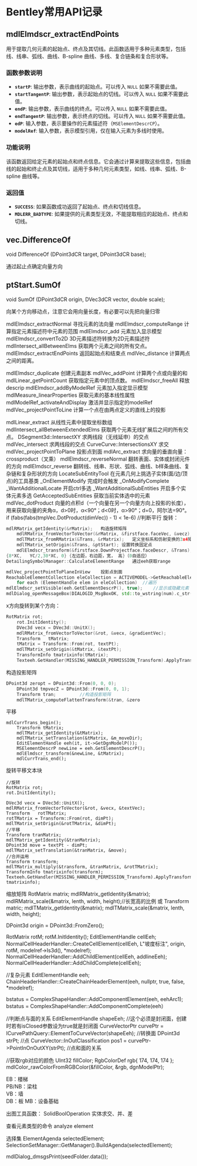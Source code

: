 # Bentley常用API记录

## mdlElmdscr_extractEndPoints

用于提取几何元素的起始点、终点及其切线。此函数适用于多种元素类型，包括线、线串、弧线、曲线、B-spline 曲线、多线、复合链条和复合形状等。

### 函数参数说明

- **`startP`**: 输出参数，表示曲线的起始点。可以传入 `NULL` 如果不需要此值。
- **`startTangentP`**: 输出参数，表示起始点的切线。可以传入 `NULL` 如果不需要此值。
- **`endP`**: 输出参数，表示曲线的终点。可以传入 `NULL` 如果不需要此值。
- **`endTangentP`**: 输出参数，表示终点的切线。可以传入 `NULL` 如果不需要此值。
- **`edP`**: 输入参数，表示要操作的元素描述符（`MSElementDescrCP`）。
- **`modelRef`**: 输入参数，表示模型引用，仅在输入元素为多线时使用。

### 功能说明

该函数返回给定元素的起始点和终点信息。它会通过计算来提取这些信息，包括曲线的起始和终止点及其切线，适用于多种几何元素类型，如线、线串、弧线、B-spline 曲线等。

### 返回值

- **`SUCCESS`**: 如果函数成功返回了起始点、终点和切线信息。
- **`MDLERR_BADTYPE`**: 如果提供的元素类型无效，不能提取相应的起始点、终点和切线。



## vec.DifferenceOf

void DifferenceOf  (DPoint3dCR target, DPoint3dCR base);

通过起止点确定向量方向



## ptStart.SumOf

void SumOf (DPoint3dCR origin, DVec3dCR vector, double scale);

向某个方向移动点，注意它会用向量长度，有必要可以先把向量归零







mdlElmdscr_extractNormal	寻找元素的法向量
mdlElmdscr_computeRange	计算指定元素描述符中元素的范围
mdlElmdscr_add	元素加入显示模型
mdlElmdscr_convertTo2D	3D元素描述符转换为2D元素描述符
mdlIntersect_allBetweenElms 	获取两个元素之间的所有交点。
mdlElmdscr_extractEndPoints 	返回起始点和结束点
mdlVec_distance	计算两点之间的距离。

mdlElmdscr_duplicate	创建元素副本
mdlVec_addPoint	计算两个点或向量的和
mdlLinear_getPointCount	获取指定元素中的顶点数。
mdlElmdscr_freeAll	释放descrip
mdlElmdscr_addByModelRef	元素加入指定显示模型
mdlMeasure_linearProperties 	获取元素的基本线性属性
mdlModelRef_activateAndDisplay 	激活并显示指定的modelRef
mdlVec_projectPointToLine 	计算一个点在由两点定义的直线上的投影

mdlLinear_extract	从线性元素中提取坐标数组
mdlIntersect_allBetweenExtendedElms	获取两个元素无线扩展后之间的所有交点。
DSegment3d::IntersectXY	求两线段（无线延申）的交点
mdlVec_intersect	求两线段的交点
CurveCurve::IntersectionsXY	求交
mdlVec_projectPointToPlane 投影点到面
mdlArc_extract 
求向量的垂直向量：crossproduct（叉乘）
mdlElmdscr_reverseNormal	翻转表面、实体或封闭元件的方向
mdlElmdscr_reverse		翻转线、线串、形状、弧线、曲线、b样条曲线、复杂链和复杂形状的方向
LocateSubEntityTool		在元素几何上挑选子实体(面/边/顶点)的工具基类
	_OnElementModify 完成时会触发 _OnModifyComplete
	_WantAdditionalLocate	开启ctrl多选
	_WantAdditionalSubEntities	开启多个实体元素多选
	GetAcceptedSubEntities	获取当前实体选中的元素
mdlVec_dotProduct	向量的点积d（一个向量在另一个向量方向上投影的长度），用来获取向量的夹角α，d>0时，α<90°；d<0时，α>90°；d=0，阿尔法=90°。
if (fabs(fabs(tmpVec.DotProduct(dimVec)) - 1) < 1e-6) //判断平行
旋转：
	

```C++
mdlRMatrix_getIdentity(&rMatrix);	构造旋转矩阵
	mdlRMatrix_fromVectorToVector(&rMatrix, &firstface.faceVec, &vecz);	使用面的法向量（参数2）旋转到Z方向（参数3）初始化旋转矩阵
	mdlTMatrix_fromRMatrix(&Trans, &rMatrix);	定义坐标系和仿射变换的3x4矩阵
	mdlTMatrix_setOrigin(&Trans, &ptStart);	设置转换固定点
	mdlElmdscr_transform(&firstface.DownProjectface.faceDescr, &Trans);	将面通过矩阵旋转
{8*XC,   YC/2,30*XC, 0}	{左边距，右边距，宽， 高}（0自适应）
DetailingSymbolManager::CalculateElementRange 	通过eeh获取range

mdlVec_projectPointToPlaneInView 	投影点到面
ReachableElementCollection eleCollection = ACTIVEMODEL->GetReachableElements();	//获取dgnmodel中的所有元素，包括参考
	for each (ElementHandle elem in eleCollection) 	//遍历
mdlElmdscr_setVisible(eeh.GetElementDescrP(), true);	//显示或隐藏元素	
mdlDialog_openMessageBox(DIALOGID_MsgBoxOK, std::to_wstring(num).c_str(), MessageBoxIconType::Information); //弹窗
```

x方向旋转到某个方向：
	

```C++
RotMatrix rot;
	rot.InitIdentity();
	DVec3d vecx = DVec3d::UnitX();
	mdlRMatrix_fromVectorToVector(&rot, &vecx, &gradientVec);
	Transform	tMatrix;
	tMatrix = Transform::From(rot, textPt);
	mdlTMatrix_setOrigin(&tMatrix, &textPt);
	TransformInfo tmatrixinfo(tMatrix);
	Texteeh.GetHandler(MISSING_HANDLER_PERMISSION_Transform).ApplyTransform(Texteeh, tmatrixinfo);
```

构造投影矩阵

```C++
DPoint3d zeropt = DPoint3d::From(0, 0, 0);
	DPoint3d tmpvecZ = DPoint3d::From(0, 0, 1);
	Transform tran;			//构造投影矩阵
	mdlTMatrix_computeFlattenTransform(&tran, &zero
```

平移

```
mdlCurrTrans_begin();
	Transform tMatrix;
	mdlTMatrix_getIdentity(&tMatrix);
	mdlTMatrix_setTranslation(&tMatrix, &m_moveDir);
	EditElementHandle eeh(it, it->GetDgnModelP());
	MSElementDescrP newLine = eeh.GetElementDescrP();
	mdlElmdscr_transform(&newLine, &tMatrix);
	mdlCurrTrans_end();
```


旋转平移文本块

```
//旋转
RotMatrix rot;
rot.InitIdentity();

DVec3d vecx = DVec3d::UnitX();
mdlRMatrix_fromVectorToVector(&rot, &vecx, &textVec);
Transform	rotTMatrix;
rotTMatrix = Transform::From(rot, dimPt);
mdlTMatrix_setOrigin(&rotTMatrix, &dimPt);
//平移
Transform tranMatrix;
mdlTMatrix_getIdentity(&tranMatrix);
DPoint3d move = textPt - dimPt;
mdlTMatrix_setTranslation(&tranMatrix, &move);
//合并运用
Transform transform;
mdlTMatrix_multiply(&transform, &tranMatrix, &rotTMatrix);
TransformInfo tmatrixinfo(transform);
Texteeh.GetHandler(MISSING_HANDLER_PERMISSION_Transform).ApplyTransform(Texteeh, tmatrixinfo);
```

缩放矩阵
	RotMatrix matrix;
	mdlRMatrix_getIdentity(&matrix);
	mdlRMatrix_scale(&matrix, lenth, width, height);//长宽高的比例
	或
	Transform matric;
	mdlTMatrix_getIdentity(&matrix);
	mdlTMatrix_scale(&matrix, lenth, width, height);

DPoint3d origin = DPoint3d::FromZero();

RotMatrix rotM;
rotM.InitIdentity();
EditElementHandle cellEeh;
NormalCellHeaderHandler::CreateCellElement(cellEeh, L"坡度标注", origin, rotM, modelref->Is3d(), *modelref);
NormalCellHeaderHandler::AddChildElement(cellEeh, addlineEeh);
NormalCellHeaderHandler::AddChildComplete(cellEeh);

//复杂元素
EditElementHandle eeh;
ChainHeaderHandler::CreateChainHeaderElement(eeh, nullptr, true, false, *modelref);

bstatus = ComplexShapeHandler::AddComponentElement(eeh, eehArc1);
bstatus = ComplexShapeHandler::AddComponentComplete(eeh）

//判断点与面的关系
EditElementHandle shapeEeh; //这个必须是封闭面，创建时若有isClosed参数设为true就是封闭面
CurveVectorPtr curvePtr = ICurvePathQuery::ElementToCurveVector(shapeEeh); //转换面
DPoint3d strPt; //点
CurveVector::InOutClassification pos1 = curvePtr->PointInOnOutXY(strPt); //点和面的关系

//获取rgb对应的颜色
UInt32 fillColor;
RgbColorDef rgb{ 174, 174, 174 };
mdlColor_rawColorFromRGBColor(&fillColor, &rgb, dgnModelPtr);

EB：楼梯	
PB/NB：梁柱	
VB：墙	
DB：板
MB：设备基础

出图工具函数：
	SolidBoolOperation	实体求交、并、差
	
查看元素类型的命令
	analyze element

选择集
	ElementAgenda selectedElement;
	SelectionSetManager::GetManager().BuildAgenda(selectedElement);

mdlDialog_dmsgsPrint(seedFolder.data());
